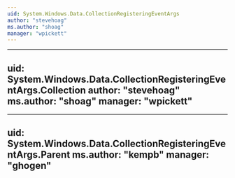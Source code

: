 ```yaml
---
uid: System.Windows.Data.CollectionRegisteringEventArgs
author: "stevehoag"
ms.author: "shoag"
manager: "wpickett"
---
```


---
uid: System.Windows.Data.CollectionRegisteringEventArgs.Collection
author: "stevehoag"
ms.author: "shoag"
manager: "wpickett"
---

---
uid: System.Windows.Data.CollectionRegisteringEventArgs.Parent
ms.author: "kempb"
manager: "ghogen"
---
